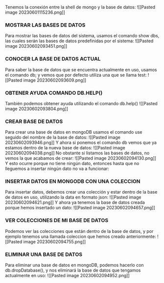 Tenemos la conexión entre la shell de mongo y la base de datos:
![[Pasted image 20230601115236.png]]
### MOSTRAR LAS BASES DE DATOS
Para mostrar las bases de datos del sistema, usamos el comando show dbs, las cuales serán las bases de datos predefinidas por el sistema:
![[Pasted image 20230602093451.png]]
### CONOCER LA BASE DE DATOS ACTUAL
Para saber la base de datos que se encuentra actualmente en uso, usamos el comando db; y vemos que por defecto utiliza una que se llama test:
![[Pasted image 20230602093609.png]]
### OBTENER AYUDA COMANDO DB.HELP()
También podemos obtener ayuda utilizando el comando db.help()
![[Pasted image 20230602093804.png]]
### CREAR BASE DE DATOS
Para crear una base de datos en mongoDB usamos el comando use seguido del nombre de la base de datos:
![[Pasted image 20230602093946.png]]
Y ahora si ponemos el comando db vemos que ya estamos dentro de la nueva base de datos:
![[Pasted image 20230602094038.png]]
No obstante si listamos las bases de datos, no vemos la que acabamos de crear:
![[Pasted image 20230602094130.png]]
Y esto ocurre porque no tiene ningún dato, entonces hasta que no lleguemos a insertar ningún dato no va a funcionar:
### INSERTAR DATOS EN MONGODB CON UNA COLECCION
Para insertar datos, debemos crear una colección y estar dentro de la base de datos en uso, utilizando la data en formato json:
![[Pasted image 20230602094621.png]]
Y ahora ya tenemos la base de datos creada porque hemos insertado un dato:
![[Pasted image 20230602094657.png]]
### VER COLECCIONES DE MI BASE DE DATOS
Podemos ver las colecciones que están dentro de la base de datos, y por ejemplo tenemos una llamada coleccion que hemos creado anteriormente:
![[Pasted image 20230602094755.png]]
### ELIMINAR UNA BASE DE DATOS
Para eliminar una base de datos en mongoDB, podemos hacerlo con db.dropDatabase(), y nos eliminará la base de datos que tengamos actualmente en uso:
![[Pasted image 20230602094952.png]]
